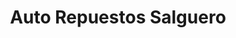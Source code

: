 ---
title: "Auto Repuestos Salguero"
url: /santa-lucia-cotzumalguapa/auto-repuestos-salguero/
shop: reparación de automóviles
---